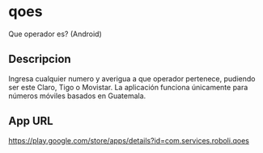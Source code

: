 # qoes
Que operador es? (Android)

## Descripcion

Ingresa cualquier numero y averigua a que operador pertenece, pudiendo ser este Claro, Tigo o Movistar. La aplicación funciona únicamente para números móviles basados en Guatemala.

## App URL
https://play.google.com/store/apps/details?id=com.services.roboli.qoes
